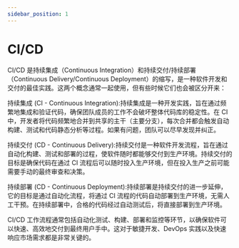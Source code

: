 ```yaml
---
sidebar_position: 1
---
```


# CI/CD
CI/CD 是持续集成（Continuous Integration）和持续交付/持续部署（Continuous Delivery/Continuous Deployment）的缩写，是一种软件开发和交付的最佳实践。这两个概念通常一起使用，但有些时候它们也会被区分开来：

持续集成 (CI - Continuous Integration):持续集成是一种开发实践，旨在通过频繁地集成和验证代码，确保团队成员的工作不会破坏整体代码库的稳定性。在 CI 中，开发者将代码频繁地合并到共享的主干（主要分支），每次合并都会触发自动构建、测试和代码静态分析等过程。如果有问题，团队可以尽早发现并纠正。

持续交付 (CD - Continuous Delivery):持续交付是一种软件开发流程，旨在通过自动化构建、测试和部署的过程，使软件随时都能够交付到生产环境。持续交付的目标是确保代码在通过 CI 流程后可以随时投入生产环境，但在投入生产之前可能需要手动的最终审查和决策。

持续部署 (CD - Continuous Deployment):持续部署是持续交付的进一步延伸，它的目标是通过自动化流程，将通过 CI 流程的代码自动部署到生产环境，无需人工干预。在持续部署中，合格的代码经过自动测试后，将直接部署到生产环境。

CI/CD 工作流程通常包括自动化测试、构建、部署和监控等环节，以确保软件可以快速、高效地交付到最终用户手中。这对于敏捷开发、DevOps 实践以及快速响应市场需求都是非常关键的。
